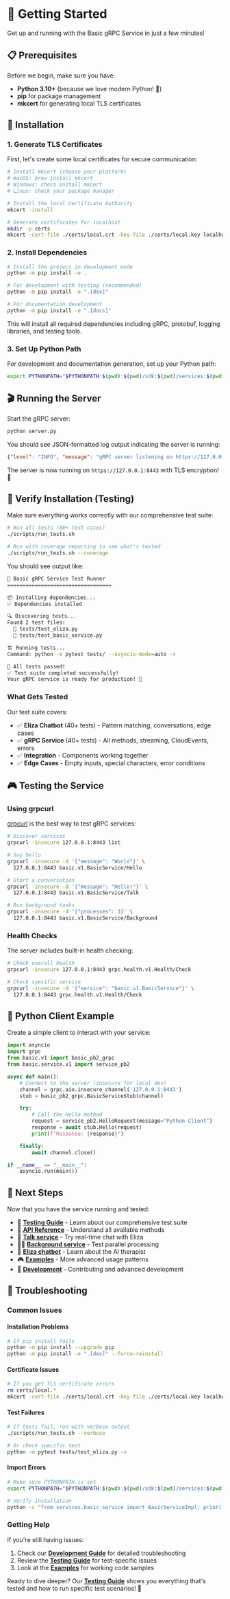 # 🚀 Getting Started

Get up and running with the Basic gRPC Service in just a few minutes!

## 📋 Prerequisites

Before we begin, make sure you have:

- **Python 3.10+** (because we love modern Python! 🐍)
- **pip** for package management
- **mkcert** for generating local TLS certificates

## 🔧 Installation

### 1. Generate TLS Certificates

First, let's create some local certificates for secure communication:

```bash
# Install mkcert (choose your platform)
# macOS: brew install mkcert
# Windows: choco install mkcert
# Linux: check your package manager

# Install the local Certificate Authority
mkcert -install

# Generate certificates for localhost
mkdir -p certs
mkcert -cert-file ./certs/local.crt -key-file ./certs/local.key localhost 127.0.0.1 0.0.0.0 ::1
```

### 2. Install Dependencies

```bash
# Install the project in development mode
python -m pip install -e .

# For development with testing (recommended)
python -m pip install -e ".[dev]"

# For documentation development
python -m pip install -e ".[docs]"
```

This will install all required dependencies including gRPC, protobuf, logging libraries, and testing tools.

### 3. Set Up Python Path

For development and documentation generation, set up your Python path:

```bash
export PYTHONPATH="$PYTHONPATH:$(pwd):$(pwd)/sdk:$(pwd)/services:$(pwd)/utils"
```

## 🎬 Running the Server

Start the gRPC server:

```bash
python server.py
```

You should see JSON-formatted log output indicating the server is running:

```json
{"level": "INFO", "message": "gRPC server listening on https://127.0.0.1:8443 (HTTP/2)", "time": "2024-01-01T12:00:00.000Z"}
```

The server is now running on `https://127.0.0.1:8443` with TLS encryption! 🔐

## 🧪 Verify Installation (Testing)

Make sure everything works correctly with our comprehensive test suite:

```bash
# Run all tests (80+ test cases)
./scripts/run_tests.sh

# Run with coverage reporting to see what's tested
./scripts/run_tests.sh --coverage
```

You should see output like:
```bash
🧪 Basic gRPC Service Test Runner
==================================

📦 Installing dependencies...
✅ Dependencies installed

🔍 Discovering tests...
Found 2 test files:
  📄 tests/test_eliza.py
  📄 tests/test_basic_service.py

🏗️ Running tests...
Command: python -m pytest tests/ --asyncio-mode=auto -v

🎉 All tests passed!
✅ Test suite completed successfully!
Your gRPC service is ready for production! 🚀
```

### What Gets Tested

Our test suite covers:
- ✅ **Eliza Chatbot** (40+ tests) - Pattern matching, conversations, edge cases
- ✅ **gRPC Service** (40+ tests) - All methods, streaming, CloudEvents, errors
- ✅ **Integration** - Components working together
- ✅ **Edge Cases** - Empty inputs, special characters, error conditions

## 🎮 Testing the Service

### Using grpcurl

[grpcurl](https://github.com/fullstorydev/grpcurl) is the best way to test gRPC services:

```bash
# Discover services
grpcurl -insecure 127.0.0.1:8443 list

# Say hello
grpcurl -insecure -d '{"message": "World"}' \
  127.0.0.1:8443 basic.v1.BasicService/Hello

# Start a conversation
grpcurl -insecure -d '{"message": "Hello!"}' \
  127.0.0.1:8443 basic.v1.BasicService/Talk

# Run background tasks
grpcurl -insecure -d '{"processes": 3}' \
  127.0.0.1:8443 basic.v1.BasicService/Background
```

### Health Checks

The server includes built-in health checking:

```bash
# Check overall health
grpcurl -insecure 127.0.0.1:8443 grpc.health.v1.Health/Check

# Check specific service
grpcurl -insecure -d '{"service": "basic.v1.BasicService"}' \
  127.0.0.1:8443 grpc.health.v1.Health/Check
```

## 🐍 Python Client Example

Create a simple client to interact with your service:

```python
import asyncio
import grpc
from basic.v1 import basic_pb2_grpc
from basic.service.v1 import service_pb2

async def main():
    # Connect to the server (insecure for local dev)
    channel = grpc.aio.insecure_channel('127.0.0.1:8443')
    stub = basic_pb2_grpc.BasicServiceStub(channel)

    try:
        # Call the Hello method
        request = service_pb2.HelloRequest(message="Python Client")
        response = await stub.Hello(request)
        print(f"Response: {response}")

    finally:
        await channel.close()

if __name__ == "__main__":
    asyncio.run(main())
```

## 🎯 Next Steps

Now that you have the service running and tested:

- 🧪 **[Testing Guide](testing.md)** - Learn about our comprehensive test suite
- 📖 **[API Reference](reference/)** - Understand all available methods
- 💬 **[Talk service](reference/services.basic_service.md#talk)** - Try real-time chat with Eliza
- 🏃‍♂️ **[Background service](reference/services.basic_service.md#background)** - Test parallel processing
- 🧠 **[Eliza chatbot](reference/utils.eliza.md)** - Learn about the AI therapist
- 🎮 **[Examples](examples.md)** - More advanced usage patterns
- 🔧 **[Development](development.md)** - Contributing and advanced development

## 🐛 Troubleshooting

### Common Issues

#### Installation Problems
```bash
# If pip install fails
python -m pip install --upgrade pip
python -m pip install -e ".[dev]" --force-reinstall
```

#### Certificate Issues
```bash
# If you get TLS certificate errors
rm certs/local.*
mkcert -cert-file ./certs/local.crt -key-file ./certs/local.key localhost 127.0.0.1
```

#### Test Failures
```bash
# If tests fail, run with verbose output
./scripts/run_tests.sh --verbose

# Or check specific test
python -m pytest tests/test_eliza.py -v
```

#### Import Errors
```bash
# Make sure PYTHONPATH is set
export PYTHONPATH="$PYTHONPATH:$(pwd):$(pwd)/sdk:$(pwd)/services:$(pwd)/utils"

# Verify installation
python -c "from services.basic_service import BasicServiceImpl; print('OK')"
```

### Getting Help

If you're still having issues:
1. Check our **[Development Guide](development.md)** for detailed troubleshooting
2. Review the **[Testing Guide](testing.md)** for test-specific issues
3. Look at the **[Examples](examples.md)** for working code samples

Ready to dive deeper? Our **[Testing Guide](testing.md)** shows you everything that's tested and how to run specific test scenarios! 🎉
